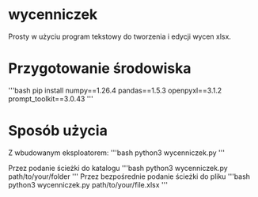 # wycenniczek
Prosty w użyciu program tekstowy do tworzenia i edycji wycen xlsx. 
# Przygotowanie środowiska
'''bash
pip install numpy==1.26.4 pandas==1.5.3 openpyxl==3.1.2 prompt_toolkit==3.0.43
'''
# Sposób użycia
Z wbudowanym eksploatorem: 
'''bash
python3 wycenniczek.py
 '''

Przez podanie ścieżki do katalogu
'''bash
python3 wycenniczek.py path/to/your/folder
'''
Przez bezpośrednie podanie ścieżki do pliku
'''bash
python3 wycenniczek.py path/to/your/file.xlsx
'''

